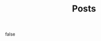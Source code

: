 ---
layout: photo
modal: true
thumb: https://csnapmediahost.github.io/assets1/Thumbs/Posts.jpg
full: https://csnapmediahost.github.io/assets1/Render/Posts.jpg
size: small
ar: landscape
body: false
title: "Posts"
tags: 
---